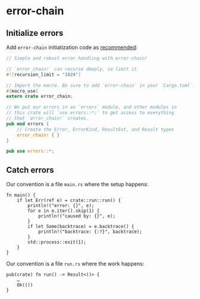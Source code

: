 # error-chain


## Initialize errors

Add `error-chain` initiatization code as [recommended](https://brson.github.io/2016/11/30/starting-with-error-chain):

```rust
// Simple and robust error handling with error-chain!

// `error_chain!` can recurse deeply, so limit it.
#![recursion_limit = "1024"]

// Import the macro. Be sure to add `error-chain` in your `Cargo.toml`.
#[macro_use]
extern crate error_chain;

// We put our errors in an `errors` module, and other modules in
// this crate will `use errors::*;` to get access to everything
// that `error_chain!` creates.
pub mod errors {
    // Create the Error, ErrorKind, ResultExt, and Result types
    error_chain! { }
}

pub use errors::*;
```


## Catch errors

Our convention is a file `main.rs` where the setup happens:

```
fn main() {
    if let Err(ref e) = crate::run::run() {
        println!("error: {}", e);
        for e in e.iter().skip(1) {
            println!("caused by: {}", e);
        }
        if let Some(backtrace) = e.backtrace() {
            println!("backtrace: {:?}", backtrace);
        }
        std::process::exit(1);
    }
}
```

Our convention is a file `run.rs` where the work happens:

```
pub(crate) fn run() -> Result<()> {
    …
    Ok(())
}
```
